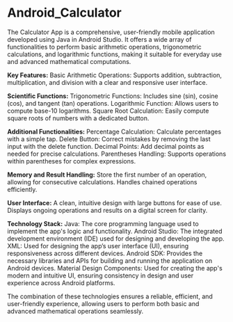 # Android_Calculator
The Calculator App is a comprehensive, user-friendly mobile application developed using Java in Android Studio. It offers a wide array of functionalities to perform basic arithmetic operations, trigonometric calculations, and logarithmic functions, making it suitable for everyday use and advanced mathematical computations.

**Key Features:**
Basic Arithmetic Operations: Supports addition, subtraction, multiplication, and division with a clear and responsive user interface.

**Scientific Functions:**
Trigonometric Functions: Includes sine (sin), cosine (cos), and tangent (tan) operations.
Logarithmic Function: Allows users to compute base-10 logarithms.
Square Root Calculation: Easily compute square roots of numbers with a dedicated button.

**Additional Functionalities:**
Percentage Calculation: Calculate percentages with a simple tap.
Delete Button: Correct mistakes by removing the last input with the delete function.
Decimal Points: Add decimal points as needed for precise calculations.
Parentheses Handling: Supports operations within parentheses for complex expressions.

**Memory and Result Handling:**
Store the first number of an operation, allowing for consecutive calculations.
Handles chained operations efficiently.

**User Interface:**
A clean, intuitive design with large buttons for ease of use.
Displays ongoing operations and results on a digital screen for clarity.

**Technology Stack:**
Java: The core programming language used to implement the app's logic and functionality.
Android Studio: The integrated development environment (IDE) used for designing and developing the app.
XML: Used for designing the app’s user interface (UI), ensuring responsiveness across different devices.
Android SDK: Provides the necessary libraries and APIs for building and running the application on Android devices.
Material Design Components: Used for creating the app's modern and intuitive UI, ensuring consistency in design and user experience across Android platforms.

The combination of these technologies ensures a reliable, efficient, and user-friendly experience, allowing users to perform both basic and advanced mathematical operations seamlessly.
